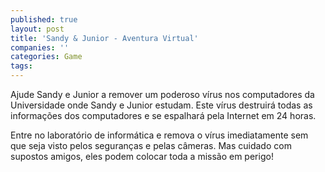 ```yaml
---
published: true
layout: post
title: 'Sandy & Junior - Aventura Virtual'
companies: ''
categories: Game
tags: 
---
```

Ajude Sandy e Junior a remover um poderoso vírus nos computadores da Universidade onde Sandy e Junior estudam. Este vírus destruirá todas as informações dos computadores e se espalhará pela Internet em 24 horas.







Entre no laboratório de informática e remova o vírus imediatamente sem que seja visto pelos seguranças e pelas câmeras. Mas cuidado com supostos amigos, eles podem colocar toda a missão em perigo!





